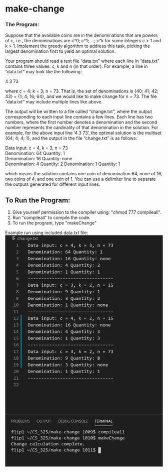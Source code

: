 # make-change
### The Program:
Suppose that the available coins are in the denominations that are powers of c, i.e., the denominations are c^0; c^1; …; c^k for some integers c > 1 and k > 1. Implement the greedy algorithm to address this task, picking the largest denomination first to yield an optimal solution. 

Your program should read a text file “data.txt" where each line in “data.txt" contains three values: c, k and n (in that order). For example, a line in “data.txt" may look like the following: 

4   3   73    

where c = 4; k = 3; n = 73. That is, the set of denominations is {40; 41; 42; 43} = {1; 4; 16; 64}, and we would like to make change for n = 73. The file “data.txt” may include multiple lines like above.  
 
The output will be written to a file called “change.txt”, where the output corresponding to each input line contains a few lines. Each line has two numbers, where the first number denotes a denomination and the second number represents the cardinality of that denomination in the solution. For example, for the above input line ‘4 3 73’, the optimal solution is the multiset {64; 4; 4; 1}, and the output in the file “change.txt” is as follows:  

Data input: c = 4, k = 3, n = 73  
Denomination: 64 Quantity: 1  
Denomination: 16 Quantity: none  
Denomination: 4 Quantity: 2 
Denomination: 1 Quantity: 1 
 
which means the solution contains one coin of denomination 64, none of 16, two coins of 4, and one coin of 1. You can use a delimiter line to separate the outputs generated for different input lines.

## To Run the Program:
1. Give yourself permission to the compiler using: "chmod 777 compileall".
2. Run "compileall" to compile the code.
3. To run the program, type "makeChange"

Example run using included data.txt file:
![Alt Image makeChange](/makechange.PNG?raw=true)
